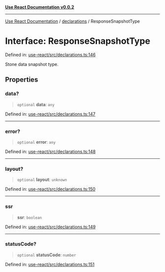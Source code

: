 [**Use React Documentation v0.0.2**](../../README.md)

***

[Use React Documentation](../../modules.md) / [declarations](../README.md) / ResponseSnapshotType

# Interface: ResponseSnapshotType

Defined in: [use-react/src/declarations.ts:146](https://github.com/stonemjs/use-react/blob/a85b32b76e105a7bc655ce084e0841ade8b0df8a/src/declarations.ts#L146)

Stone data snapshot type.

## Properties

### data?

> `optional` **data**: `any`

Defined in: [use-react/src/declarations.ts:147](https://github.com/stonemjs/use-react/blob/a85b32b76e105a7bc655ce084e0841ade8b0df8a/src/declarations.ts#L147)

***

### error?

> `optional` **error**: `any`

Defined in: [use-react/src/declarations.ts:148](https://github.com/stonemjs/use-react/blob/a85b32b76e105a7bc655ce084e0841ade8b0df8a/src/declarations.ts#L148)

***

### layout?

> `optional` **layout**: `unknown`

Defined in: [use-react/src/declarations.ts:150](https://github.com/stonemjs/use-react/blob/a85b32b76e105a7bc655ce084e0841ade8b0df8a/src/declarations.ts#L150)

***

### ssr

> **ssr**: `boolean`

Defined in: [use-react/src/declarations.ts:149](https://github.com/stonemjs/use-react/blob/a85b32b76e105a7bc655ce084e0841ade8b0df8a/src/declarations.ts#L149)

***

### statusCode?

> `optional` **statusCode**: `number`

Defined in: [use-react/src/declarations.ts:151](https://github.com/stonemjs/use-react/blob/a85b32b76e105a7bc655ce084e0841ade8b0df8a/src/declarations.ts#L151)
